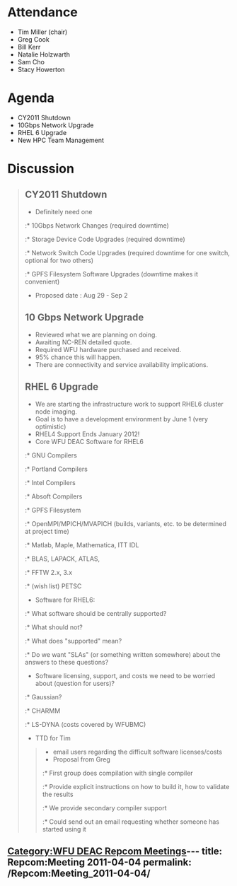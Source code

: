 # Attendance

  - Tim Miller (chair)
  - Greg Cook
  - Bill Kerr
  - Natalie Holzwarth
  - Sam Cho
  - Stacy Howerton

# Agenda

  - CY2011 Shutdown
  - 10Gbps Network Upgrade
  - RHEL 6 Upgrade
  - New HPC Team Management

# Discussion

> ## CY2011 Shutdown
>
>   - Definitely need one
>
> :\* 10Gbps Network Changes (required downtime)
>
> :\* Storage Device Code Upgrades (required downtime)
>
> :\* Network Switch Code Upgrades (required downtime for one switch,
> optional for two others)
>
> :\* GPFS Filesystem Software Upgrades (downtime makes it convenient)
>
>   - Proposed date : Aug 29 - Sep 2
>
> ## 10 Gbps Network Upgrade
>
>   - Reviewed what we are planning on doing.
>   - Awaiting NC-REN detailed quote.
>   - Required WFU hardware purchased and received.
>   - 95% chance this will happen.
>   - There are connectivity and service availability implications.
>
> ## RHEL 6 Upgrade
>
>   - We are starting the infrastructure work to support RHEL6 cluster
>     node imaging.
>   - Goal is to have a development environment by June 1 (very
>     optimistic)
>   - RHEL4 Support Ends January 2012\!
>   - Core WFU DEAC Software for RHEL6
>
> :\* GNU Compilers
>
> :\* Portland Compilers
>
> :\* Intel Compilers
>
> :\* Absoft Compilers
>
> :\* GPFS Filesystem
>
> :\* OpenMPI/MPICH/MVAPICH (builds, variants, etc. to be determined at
> project time)
>
> :\* Matlab, Maple, Mathematica, ITT IDL
>
> :\* BLAS, LAPACK, ATLAS,
>
> :\* FFTW 2.x, 3.x
>
> :\* (wish list) PETSC
>
>   - Software for RHEL6:
>
> :\* What software should be centrally supported?
>
> :\* What should not?
>
> :\* What does "supported" mean?
>
> :\* Do we want "SLAs" (or something written somewhere) about the
> answers to these questions?
>
>   - Software licensing, support, and costs we need to be worried about
>     (question for users)?
>
> :\* Gaussian?
>
> :\* CHARMM
>
> :\* LS-DYNA (costs covered by WFUBMC)
>
>   - TTD for Tim
>
> >   - email users regarding the difficult software licenses/costs
> >   - Proposal from Greg
> >
> > :\* First group does compilation with single compiler
> >
> > :\* Provide explicit instructions on how to build it, how to
> > validate the results
> >
> > :\* We provide secondary compiler support
> >
> > :\* Could send out an email requesting whether someone has started
> > using it

[Category:WFU DEAC Repcom
Meetings](Category:WFU_DEAC_Repcom_Meetings "wikilink")---
title: Repcom:Meeting 2011-04-04
permalink: /Repcom:Meeting_2011-04-04/
---

